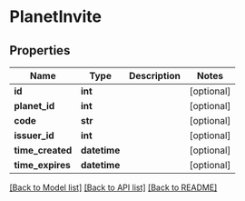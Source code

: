 # PlanetInvite

## Properties
Name | Type | Description | Notes
------------ | ------------- | ------------- | -------------
**id** | **int** |  | [optional] 
**planet_id** | **int** |  | [optional] 
**code** | **str** |  | [optional] 
**issuer_id** | **int** |  | [optional] 
**time_created** | **datetime** |  | [optional] 
**time_expires** | **datetime** |  | [optional] 

[[Back to Model list]](../README.md#documentation-for-models) [[Back to API list]](../README.md#documentation-for-api-endpoints) [[Back to README]](../README.md)

